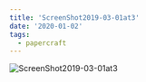 ```yaml
---
title: 'ScreenShot2019-03-01at3'
date: '2020-01-02'
tags:
  - papercraft
---
```


![ScreenShot2019-03-01at3](/images/matisse_website_images/ScreenShot2019-03-01at3.21.21PM.png)
